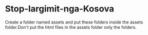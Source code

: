 # Stop-largimit-nga-Kosova

Create a folder named assets and put these folders inside the assets folder.Don't put the html files in the assets folder only the folders.

